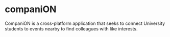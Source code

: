 # companiON
CompaniON is a cross-platform application that seeks to connect University students to events nearby to find colleagues with like interests. 
